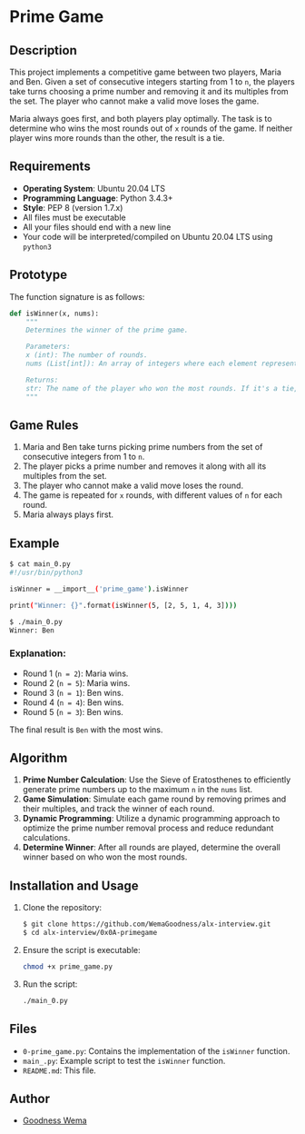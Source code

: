 # Prime Game

## Description

This project implements a competitive game between two players, Maria and Ben. Given a set of consecutive integers starting from 1 to `n`, the players take turns choosing a prime number and removing it and its multiples from the set. The player who cannot make a valid move loses the game.

Maria always goes first, and both players play optimally. The task is to determine who wins the most rounds out of `x` rounds of the game. If neither player wins more rounds than the other, the result is a tie.

## Requirements

- **Operating System**: Ubuntu 20.04 LTS
- **Programming Language**: Python 3.4.3+
- **Style**: PEP 8 (version 1.7.x)
- All files must be executable
- All your files should end with a new line
- Your code will be interpreted/compiled on Ubuntu 20.04 LTS using `python3`

## Prototype

The function signature is as follows:

```python
def isWinner(x, nums):
    """
    Determines the winner of the prime game.

    Parameters:
    x (int): The number of rounds.
    nums (List[int]): An array of integers where each element represents 'n' for that round.

    Returns:
    str: The name of the player who won the most rounds. If it's a tie, return None.
    """
```

## Game Rules

1. Maria and Ben take turns picking prime numbers from the set of consecutive integers from 1 to `n`.
2. The player picks a prime number and removes it along with all its multiples from the set.
3. The player who cannot make a valid move loses the round.
4. The game is repeated for `x` rounds, with different values of `n` for each round.
5. Maria always plays first.

## Example

```bash
$ cat main_0.py
#!/usr/bin/python3

isWinner = __import__('prime_game').isWinner

print("Winner: {}".format(isWinner(5, [2, 5, 1, 4, 3])))

$ ./main_0.py
Winner: Ben
```

### Explanation:

- Round 1 (`n = 2`): Maria wins.
- Round 2 (`n = 5`): Maria wins.
- Round 3 (`n = 1`): Ben wins.
- Round 4 (`n = 4`): Ben wins.
- Round 5 (`n = 3`): Ben wins.

The final result is `Ben` with the most wins.

## Algorithm

1. **Prime Number Calculation**: Use the Sieve of Eratosthenes to efficiently generate prime numbers up to the maximum `n` in the `nums` list.
2. **Game Simulation**: Simulate each game round by removing primes and their multiples, and track the winner of each round.
3. **Dynamic Programming**: Utilize a dynamic programming approach to optimize the prime number removal process and reduce redundant calculations.
4. **Determine Winner**: After all rounds are played, determine the overall winner based on who won the most rounds.

## Installation and Usage

1. Clone the repository:

   ```bash
   $ git clone https://github.com/WemaGoodness/alx-interview.git
   $ cd alx-interview/0x0A-primegame
   ```

2. Ensure the script is executable:

   ```bash
   chmod +x prime_game.py
   ```

3. Run the script:

   ```bash
   ./main_0.py
   ```

## Files

- `0-prime_game.py`: Contains the implementation of the `isWinner` function.
- `main_.py`: Example script to test the `isWinner` function.
- `README.md`: This file.

## Author

- [Goodness Wema](https://github.com/WemaGoodness)

